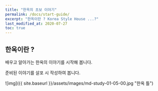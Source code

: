 ```yaml
---
title: "한옥의 초보 이야기"
permalink: /docs/start-guide/
excerpt: "한옥이란 ? Korea Style House ...?"
last_modified_at: 2020-07-27
toc: true
---
```


## 한옥이란 ?

배우고 알아가는 한옥의 이야기를 시작해 봅니다.

준비된 이야기를 살포 시 작성하여 봅니다.

 ![img]({{ site.baseurl }}/assets/images/md-study-01-05-00.jpg "한옥 틀")